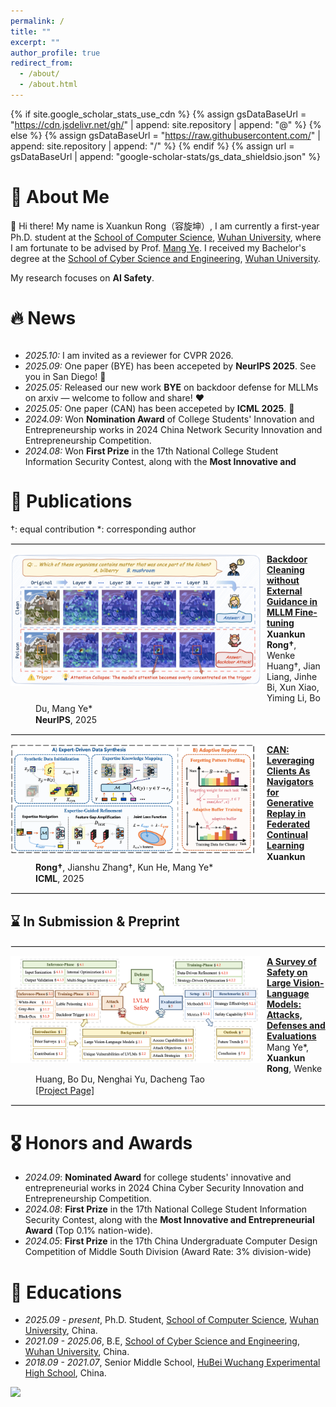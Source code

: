 ```yaml
---
permalink: /
title: ""
excerpt: ""
author_profile: true
redirect_from: 
  - /about/
  - /about.html
---
```


<style>
  dl {
    margin-top: 1px;
    margin-bottom: 5px; /* 调整这个值以获得合适的间距 */
    clear: both;
  }

  img {
    display: block;
    margin: 0px 10px 10px 0px; /* 图片居中 上右下左*/ 
    max-width: 100%; /* 限制图片最大宽度 */
  }

  hr {
    border: 1px solid #ebebeb; /* 调整分隔线的颜色和样式 */
    /* margin: 10px;  */
    clear: both; 
  }


  dl dd {
  color: #; 
  margin-top: 1px; 
  margin-bottom: 1px;
}

  dl dd strong {
  font-weight: bold;
  }


  .publication-title {
    font-weight: bold;
  }

  .image-container {
    display: flex;
    justify-content: center;
    gap: 10px; /* 控制图片间距 */
    margin: 20px 0;
  }

  .image-container img {
    max-width: 150px; /* 控制最大宽度 */
    height: auto;
    margin: 0; /* 移除原来的 margin */
  }
</style>

{% if site.google_scholar_stats_use_cdn %}
{% assign gsDataBaseUrl = "https://cdn.jsdelivr.net/gh/" | append: site.repository | append: "@" %}
{% else %}
{% assign gsDataBaseUrl = "https://raw.githubusercontent.com/" | append: site.repository | append: "/" %}
{% endif %}
{% assign url = gsDataBaseUrl | append: "google-scholar-stats/gs_data_shieldsio.json" %}

<span class='anchor' id='about-me'></span>


# 🧐 About Me

👋 Hi there! My name is Xuankun Rong（容旋坤）, I am currently a first-year Ph.D. student at the [School of Computer Science](https://cs.whu.edu.cn/index.htm), [Wuhan University](https://www.whu.edu.cn/), where I am fortunate to be advised by Prof. [Mang Ye](https://marswhu.github.io/). I received my Bachelor's degree at the [School of Cyber Science and Engineering](https://cse.whu.edu.cn/), [Wuhan University](https://www.whu.edu.cn/).

My research focuses on **AI Safety**.

# 🔥 News

<div style="max-height: 200px; overflow-y: auto;">
<ul>
  <li><em>2025.10:</em> I am invited as a reviewer for CVPR 2026. </li>
  <li><em>2025.09:</em> One paper (BYE) has been accepeted by <strong>NeurIPS 2025</strong>. See you in San Diego! 💪</li>
  <li><em>2025.05:</em> Released our new work <strong>BYE</strong> on backdoor defense for MLLMs on arxiv — welcome to follow and share! ❤️</li>
  <li><em>2025.05:</em> One paper (CAN) has been accepeted by <strong>ICML 2025</strong>. 💪</li>
  <li><em>2024.09:</em> Won <strong>Nomination Award</strong> of College Students' Innovation and Entrepreneurship works in 2024 China Network Security Innovation and Entrepreneurship Competition.</li>
  <li><em>2024.08:</em> Won <strong>First Prize</strong> in the 17th National College Student Information Security Contest, along with the <strong>Most Innovative and Entrepreneurial Award</strong> (Top 0.1% nation-wide). 👏</li>
  <li><em>2024.07:</em> We advanced to the <strong>National Finals</strong> of the 17th National College Student Information Security Contest and are looking forward to achieving excellent results. 💪</li>
  <li><em>2024.05:</em> Won <strong>First Prize</strong> in the 17th China Undergraduate Computer Design Competition, Middle South Division (Top 3% division-wide).</li>
</ul>
</div>

# 📝 Publications

&dagger;: equal contribution  *: corresponding author

<hr>

<dl>
  <dt><img align="left" width="400" src="../images/paper/edl.png" alt="EDL"></dt>
  <dd><a href="https://arxiv.org/abs/2505.16916" class="publication-title">Backdoor Cleaning without External Guidance in MLLM Fine-tuning</a></dd>
  <dd><strong>Xuankun Rong&dagger;</strong>, Wenke Huang&dagger;, Jian Liang, Jinhe Bi, Xun Xiao, Yiming Li, Bo Du, Mang Ye*</dd>
  <dd><strong>NeurIPS</strong>, 2025</dd>
</dl>

<hr>

<dl>
  <dt><img align="left" width="400" src="../images/paper/can.png" alt="Client As Navigator"></dt>
  <dd><a href="" class="publication-title">CAN: Leveraging Clients As Navigators for Generative Replay in Federated Continual Learning</a></dd>
  <dd><strong>Xuankun Rong&dagger;</strong>, Jianshu Zhang&dagger;, Kun He, Mang Ye*</dd>
  <dd><strong>ICML</strong>, 2025</dd>
</dl>

<hr>

## ⌛️ In Submission & Preprint

<hr>

<dl>
  <dt><img align="left" width="400" src="../images/paper/LVLM_Safety_Suvey.png" alt="LVLM_Safety_Survey"></dt>
  <dd><a href="https://arxiv.org/abs/2502.14881" class="publication-title">A Survey of Safety on Large Vision-Language Models: Attacks, Defenses and Evaluations</a></dd>
  <dd>Mang Ye*, <strong>Xuankun Rong</strong>, Wenke Huang, Bo Du, Nenghai Yu, Dacheng Tao</dd>
  <dd><a href="https://github.com/XuankunRong/Awesome-LVLM-Safety">[Project Page]</a></dd>
</dl>

<hr>

# 🎖 Honors and Awards

- *2024.09*: **Nominated Award** for college students' innovative and entrepreneurial works in 2024 China Cyber Security Innovation and Entrepreneurship Competition.
- *2024.08*: **First Prize** in the 17th National College Student Information Security Contest, along with the **Most Innovative and Entrepreneurial Award** (Top 0.1% nation-wide).
- *2024.05*: **First Prize** in the 17th China Undergraduate Computer Design Competition of Middle South Division (Award Rate: 3% division-wide)

# 📖 Educations

- *2025.09 - present*, Ph.D. Student, [School of Computer Science](https://cs.whu.edu.cn/index.htm), [Wuhan University](https://www.whu.edu.cn/), China.  
- *2021.09 - 2025.06*, B.E, [School of Cyber Science and Engineering](https://cse.whu.edu.cn/), [Wuhan University](https://www.whu.edu.cn/), China.
- *2018.09 - 2021.07*, Senior Middle School, [HuBei Wuchang Experimental High School](http://www.ssyzx.net/), China.

<dl><a href='https://clustrmaps.com/site/1c1oq'  title='Visit tracker'><img src='//clustrmaps.com/map_v2.png?cl=ffffff&w=249&t=n&d=h5lx_Ybs49JASMrcjH8-PjkN3166nxu4guwvRIJpN4Y'/></a></dl>

